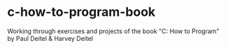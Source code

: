 # c-how-to-program-book
Working through exercises and projects of the book "C: How to Program" by Paul Deitel &amp; Harvey Deitel
